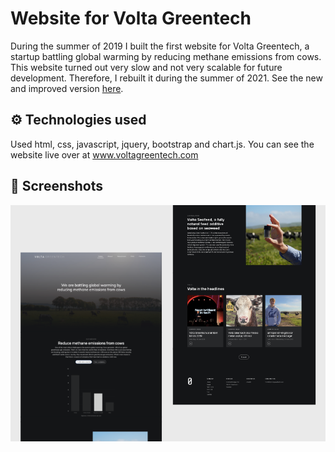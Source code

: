 # Website for Volta Greentech
During the summer of 2019 I built the first website for Volta Greentech, a startup battling global warming by reducing methane emissions from cows. This website turned out very slow and not very scalable for future development. Therefore, I rebuilt it during the summer of 2021. See the new and improved version [here](https://github.com/johan-akerman/VoltaGreentech). <br />

## ⚙️ Technologies used
Used html, css, javascript, jquery, bootstrap and chart.js. 
You can see the website live over at www.voltagreentech.com

## 📸 Screenshots
![](assets/img/Volta.png)

